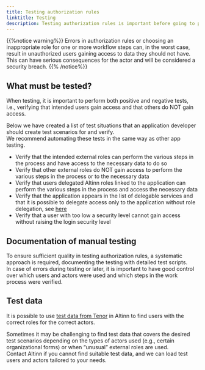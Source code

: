 ```yaml
---
title: Testing authorization rules
linktitle: Testing
description: Testing authorization rules is important before going to production to verify that the chosen rules work as intended and provide a secure and user-friendly experience
---
```

{{%notice warning%}}
Errors in authorization rules or choosing an inappropriate role for one or more workflow steps can, in the worst case, result in unauthorized 
users gaining access to data they should not have.  
This can have serious consequences for the actor and will be considered a security breach. 
{{% /notice%}}

## What must be tested?

When testing, it is important to perform both positive and negative tests, i.e., verifying that intended users gain access and that others do NOT gain access.  

Below we have created a list of test situations that an application developer should create test scenarios for and verify.  
We recommend automating these tests in the same way as other app testing.  

- Verify that the intended external roles can perform the various steps in the process and have access to the necessary data to do so  
- Verify that other external roles do NOT gain access to perform the various steps in the process or to the necessary data  
- Verify that users delegated Altinn roles linked to the application can perform the various steps in the process and access the necessary data  
- Verify that the application appears in the list of delegable services and that it is possible to delegate access only to the application without role delegation, see [here](https://www.altinn.no/hjelp/profil/roller-og-rettigheter/gi-roller-eller-rettighet-via-sokefunksjon/)  
- Verify that a user with too low a security level cannot gain access without raising the login security level  

## Documentation of manual testing
To ensure sufficient quality in testing authorization rules, a systematic approach is required, documenting the testing with detailed test scripts.  
In case of errors during testing or later, it is important to have good control over which users and actors were used and which steps in the work process were verified.  

## Test data
It is possible to use [test data from Tenor](https://www.skatteetaten.no/skjema/testdata/) in Altinn to find users with the correct roles for the correct actors.  

Sometimes it may be challenging to find test data that covers the desired test scenarios depending on the types of actors used (e.g., certain organizational forms) or when “unusual” external roles are used.  
Contact Altinn if you cannot find suitable test data, and we can load test users and actors tailored to your needs.  
